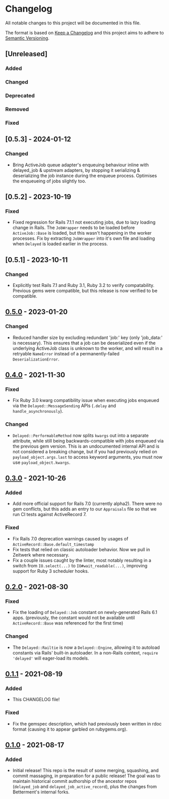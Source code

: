 # Changelog
All notable changes to this project will be documented in this file.

The format is based on [Keep a Changelog](http://keepachangelog.com/en/1.0.0/)
and this project aims to adhere to [Semantic Versioning](http://semver.org/spec/v2.0.0.html).

## [Unreleased]
### Added <!-- for new features. -->
### Changed <!-- for changes in existing functionality. -->
### Deprecated <!-- for soon-to-be removed features. -->
### Removed <!-- for now removed features. -->
### Fixed <!-- for any bug fixes. -->

## [0.5.3] - 2024-01-12
### Changed

- Bring ActiveJob queue adapter's enqueuing behaviour inline with delayed_job &
  upstream adapters, by stopping it serializing & deserializing the job instance
  during the enqueue process. Optimises the enqueueing of jobs slightly too.

## [0.5.2] - 2023-10-19
### Fixed

- Fixed regression for Rails 7.1.1 not executing jobs, due to lazy loading change in Rails.
  The `JobWrapper` needs to be loaded before `ActiveJob::Base` is loaded, but this wasn't
  happening in the worker processes. Fix by extracting `JobWrapper` into it's own file and
  loading when `Delayed` is loaded earlier in the process.

## [0.5.1] - 2023-10-11
### Changed

- Explicitly test Rails 7.1 and Ruby 3.1, Ruby 3.2 to verify compatability. Previous
  gems were compatible, but this release is now verified to be compatible.

## [0.5.0] - 2023-01-20
### Changed
- Reduced handler size by excluding redundant 'job:' key (only 'job_data:' is
  necessary). This ensures that a job can be deserialized even if the underlying
  ActiveJob class is unknown to the worker, and will result in a retryable
  `NameError` instead of a permanently-failed `DeserializationError`.

## [0.4.0] - 2021-11-30
### Fixed
- Fix Ruby 3.0 kwarg compatibility issue when executing jobs enqueued via the
  `Delayed::MessageSending` APIs (`.delay` and `handle_asynchronously`).
### Changed
- `Delayed::PerformableMethod` now splits `kwargs` out into a separate attribute, while still being
  backwards-compatible with jobs enqueued via the previous gem version. This is an undocumented
  internal API and is not considered a breaking change, but if you had previously relied on
  `payload_object.args.last` to access keyword arguments, you must now use `payload_object.kwargs`.

## [0.3.0] - 2021-10-26
### Added
- Add more official support for Rails 7.0 (currently alpha2). There were no gem conflicts, but this
  adds an entry to our `Appraisals` file so that we run CI tests against ActiveRecord 7.
### Fixed
- Fix Rails 7.0 deprecation warnings caused by usages of `ActiveRecord::Base.default_timestamp`
- Fix tests that relied on classic autoloader behavior. Now we pull in Zeitwerk where necessary.
- Fix a couple issues caught by the linter, most notably resulting in a switch from `IO.select(...)`
  to `IO#wait_readable(...)`, improving support for Ruby 3 scheduler hooks.

## [0.2.0] - 2021-08-30
### Fixed
- Fix the loading of `Delayed::Job` constant on newly-generated Rails 6.1 apps. (previously, the
  constant would not be available until `ActiveRecord::Base` was referenced for the first time)
### Changed
- The `Delayed::Railtie` is now a `Delayed::Engine`, allowing it to autoload constants via Rails'
  built-in autoloader. In a non-Rails context, `require 'delayed'` will eager-load its models.

## [0.1.1] - 2021-08-19
### Added
- This CHANGELOG file!
### Fixed
- Fix the gemspec description, which had previously been written in rdoc format (causing it to
  appear garbled on rubygems.org).

## [0.1.0] - 2021-08-17
### Added
- Initial release! This repo is the result of some merging, squashing, and commit massaging, in
  preparation for a public release! The goal was to maintain historical commit authorship of the
  ancestor repos (`delayed_job` and `delayed_job_active_record`), plus the changes from Betterment's
  internal forks.

[0.5.0]: https://github.com/betterment/delayed/compare/v0.4.0...v0.5.0
[0.4.0]: https://github.com/betterment/delayed/compare/v0.3.0...v0.4.0
[0.3.0]: https://github.com/betterment/delayed/compare/v0.2.0...v0.3.0
[0.2.0]: https://github.com/betterment/delayed/compare/v0.1.1...v0.2.0
[0.1.1]: https://github.com/betterment/delayed/compare/v0.1.0...v0.1.1
[0.1.0]: https://github.com/betterment/delayed/releases/tag/v0.1.0
